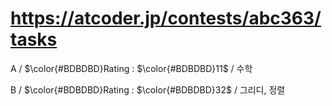 # https://atcoder.jp/contests/abc363/tasks

A / $\color{#BDBDBD}Rating : $\color{#BDBDBD}11$ / 수학

B / $\color{#BDBDBD}Rating : $\color{#BDBDBD}32$ / 그리디, 정렬

